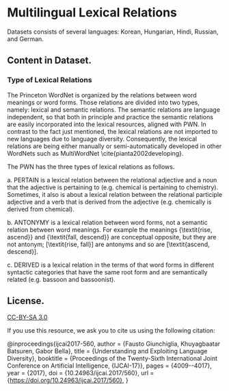 # Multilingual Lexical Relations
Datasets consists of several languages: Korean, Hungarian, Hindi, Russian, and German.

## Content in Dataset.

### Type of Lexical Relations
The Princeton WordNet is organized by the relations between word meanings or word forms. Those relations are divided into two types, namely: lexical and semantic relations. The semantic relations are language independent, so that both in principle and practice the semantic relations are easily incorporated into the lexical resources, aligned with PWN. In contrast to the fact just mentioned, the lexical relations are not imported to new languages due to language diversity. Consequently, the lexical relations are being either manually or semi-automatically developed in other WordNets such as MultiWordNet \cite{pianta2002developing}. 

The PWN has the three types of lexical relations as follows.

a. PERTAIN is a lexical relation between the relational adjective and a noun that the adjective is pertaining to (e.g. chemical is pertaining to chemistry). Sometimes, it also is about a lexical relation between the relational participle adjective and a verb that is derived from the adjective (e.g. chemically is derived from chemical). 

b. ANTONYMY is a lexical relation between word forms, not a semantic relation between word meanings. For example the meanings \{\textit{rise, ascend}\} and \{\textit{fall, descend}\} are conceptual opposite, but they are not antonym; [\textit{rise, fall}] are antonyms and so are [\textit{ascend, descend}].

c. DERIVED is a lexical relation in the terms of that word forms in different syntactic categories that have the same root form and are semantically related (e.g. bassoon and bassoonist).

## License.
[CC-BY-SA 3.0](https://creativecommons.org/licenses/by-sa/3.0/)

If you use this resource, we ask you to cite us using the following citation:

@inproceedings{ijcai2017-560,
  author    = {Fausto Giunchiglia, Khuyagbaatar Batsuren, Gabor Bella},
  title     = {Understanding and Exploiting Language Diversity},
  booktitle = {Proceedings of the Twenty-Sixth International Joint Conference on
               Artificial Intelligence, {IJCAI-17}},
  pages     = {4009--4017},
  year      = {2017},
  doi       = {10.24963/ijcai.2017/560},
  url       = {https://doi.org/10.24963/ijcai.2017/560},
}

